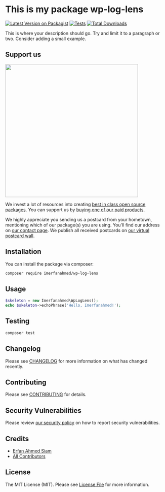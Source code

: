 # This is my package wp-log-lens

[![Latest Version on Packagist](https://img.shields.io/packagist/v/imerfanahmed/wp-log-lens.svg?style=flat-square)](https://packagist.org/packages/imerfanahmed/wp-log-lens)
[![Tests](https://img.shields.io/github/actions/workflow/status/imerfanahmed/wp-log-lens/run-tests.yml?branch=main&label=tests&style=flat-square)](https://github.com/imerfanahmed/wp-log-lens/actions/workflows/run-tests.yml)
[![Total Downloads](https://img.shields.io/packagist/dt/imerfanahmed/wp-log-lens.svg?style=flat-square)](https://packagist.org/packages/imerfanahmed/wp-log-lens)

This is where your description should go. Try and limit it to a paragraph or two. Consider adding a small example.

## Support us

[<img src="https://github-ads.s3.eu-central-1.amazonaws.com/wp-log-lens.jpg?t=1" width="419px" />](https://spatie.be/github-ad-click/wp-log-lens)

We invest a lot of resources into creating [best in class open source packages](https://spatie.be/open-source). You can support us by [buying one of our paid products](https://spatie.be/open-source/support-us).

We highly appreciate you sending us a postcard from your hometown, mentioning which of our package(s) you are using. You'll find our address on [our contact page](https://spatie.be/about-us). We publish all received postcards on [our virtual postcard wall](https://spatie.be/open-source/postcards).

## Installation

You can install the package via composer:

```bash
composer require imerfanahmed/wp-log-lens
```

## Usage

```php
$skeleton = new Imerfanahmed\WpLogLens();
echo $skeleton->echoPhrase('Hello, Imerfanahmed!');
```

## Testing

```bash
composer test
```

## Changelog

Please see [CHANGELOG](CHANGELOG.md) for more information on what has changed recently.

## Contributing

Please see [CONTRIBUTING](https://github.com/spatie/.github/blob/main/CONTRIBUTING.md) for details.

## Security Vulnerabilities

Please review [our security policy](../../security/policy) on how to report security vulnerabilities.

## Credits

- [Erfan Ahmed Siam](https://github.com/imerfanahmed)
- [All Contributors](../../contributors)

## License

The MIT License (MIT). Please see [License File](LICENSE.md) for more information.
